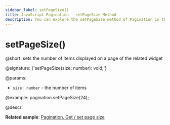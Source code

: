 ```yaml
---
sidebar_label: setPageSize()
title: JavaScript Pagination - setPageSize Method 
description: You can explore the setPageSize method of Pagination in the documentation of the DHTMLX JavaScript UI library. Browse developer guides and API reference, try out code examples and live demos, and download a free 30-day evaluation version of DHTMLX Suite 7.
---
```


# setPageSize()

@short: sets the number of items displayed on a page of the related widget

@signature: {'setPageSize(size: number): void;'}

@params:
- `size: number` - the number of items

@example:
pagination.setPageSize(24);

@descr:

**Related sample**: [Pagination. Get / set page size](https://snippet.dhtmlx.com/9u3gsyd4)

[comment]: # (@related: pagination/usage.md#settinggetting-count-of-items-per-page)
